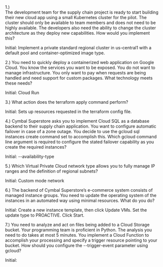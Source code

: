 1.)  
The development team for the supply chain project is ready to start building their new cloud app using a small Kubernetes cluster for the pilot. The cluster should only be available to team members and does not need to be highly available. The developers also need the ability to change the cluster architecture as they deploy new capabilities. How would you implement this?

Initial:
Implement a private standard regional cluster in us-central1 with a default pool and container-optimized image type.


2.)
You need to quickly deploy a containerized web application on Google Cloud. You know the services you want to be exposed. You do not want to manage infrastructure. You only want to pay when requests are being handled and need support for custom packages. What technology meets these needs?

Initial:
Cloud Run

3.)
What action does the terraform apply command perform?

Initial:
Sets up resources requested in the terraform config file.


4.)
Cymbal Superstore asks you to implement Cloud SQL as a database backend to their supply chain application. You want to configure automatic failover in case of a zone outage. You decide to use the gcloud sql instances create command set to accomplish this. Which gcloud command line argument is required to configure the stated failover capability as you create the required instances?

Initial:
--availability-type

5.) Which Virtual Private Cloud network type allows you to fully manage IP ranges and the definition of regional subnets?

Initial:
Custom mode network


6.) The backend of Cymbal Superstore’s e-commerce system consists of managed instance groups. You need to update the operating system of the instances in an automated way using minimal resources. What do you do?

Initial:
Create a new instance template, then click Update VMs. Set the update type to PROACTIVE. Click Start.

7.) You need to analyze and act on files being added to a Cloud Storage bucket. Your programming team is proficient in Python. The analysis you need to do takes at most 5 minutes. You implement a Cloud Function to accomplish your processing and specify a trigger resource pointing to your bucket. How should you configure the --trigger-event parameter using gcloud?


Initial:





